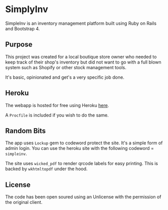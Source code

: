 # SimplyInv
 
 SimpleInv is an inventory management platform built using Ruby on Rails and Bootstrap 4.
 
 ## Purpose
 
 This project was created for a local boutique store owner who needed to keep track of their shop's inventory but did
 not want to go with a full blown system such as Shopify or other stock management tools.
 
 It's basic, opinionated and get's a very specific job done.
 
 ## Heroku
 
 The webapp is hosted for free using Heroku [here]().
 
 A `Procfile` is included if you wish to do the same.
 
 ## Random Bits
 
 The app uses `Lockup` gem to codeword protect the site. It's a simple form of admin login. You can use the heroku site with the following codeword = `simpleinv`.
 
 The site uses `wicked_pdf` to render qrcode labels for easy printing. This is backed by `wkhtmltopdf` under the hood.

 ## License
 
 The code has been open soured using an Unlicense with the permission of the original client. 
